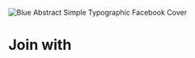 ![Blue Abstract Simple Typographic Facebook Cover](https://user-images.githubusercontent.com/60218226/186946580-c17f922f-b2c2-4e94-a045-7120762759da.png)
# Join with
